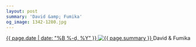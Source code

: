 ```yaml
---
layout: post
summary: 'David &amp; Fumika'
og_image: 1342-1280.jpg
---
```


<p>
 <time>
  <a href="/1342">
   {{ page.date | date: "%B %-d, %Y" }}
  </a>
 </time>
 <a href="/1342">
  <img alt="{{ page.summary }}" sizes="(min-width: 700px) 50vw, calc(100vw - 2rem)" src="{{ site.assets_url }}/1342-640.jpg" srcset="{{ site.assets_url }}/1342-320.jpg 320w, {{ site.assets_url }}/1342-640.jpg 640w, {{ site.assets_url }}/1342-960.jpg 960w, {{ site.assets_url }}/1342-1280.jpg 1280w"/>
 </a>
 <span>
  David &amp; Fumika
 </span>
</p>
